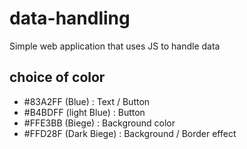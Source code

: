 # data-handling
Simple web application that uses JS to handle data


## choice of color
- #83A2FF (Blue)           : Text / Button
- #B4BDFF (light Blue)     : Button 
- #FFE3BB (Biege)          : Background color
- #FFD28F (Dark Biege)     : Background / Border effect